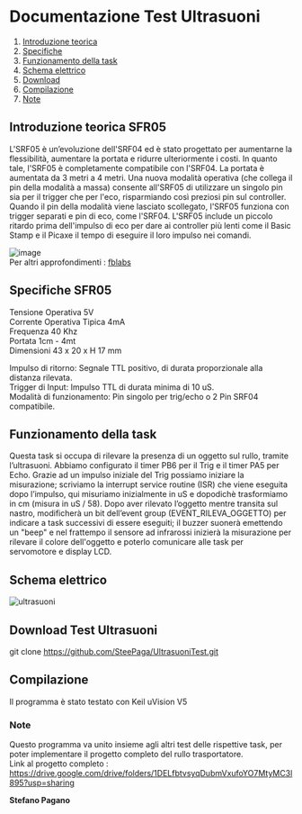 Documentazione Test Ultrasuoni 
=========

1. [Introduzione teorica](#Introduzione-teorica-SFR05)
2. [Specifiche](#Specifiche-SFR05)
3. [Funzionamento della task](#Funzionamento-della-task)
4. [Schema elettrico](#Schema-elettrico)
5. [Download](#Download-Test-Ultrasuoni)
6. [Compilazione](#Compilazione)
7. [Note](#Note)

Introduzione teorica SFR05
---------------------

L'SRF05 è un’evoluzione dell'SRF04 ed è stato progettato per aumentarne la flessibilità, aumentare la portata e ridurre ulteriormente i costi. In quanto tale, l'SRF05 è completamente compatibile con l'SRF04. La portata è aumentata da 3 metri a 4 metri. Una nuova modalità operativa (che collega il pin della modalità a massa) consente all'SRF05 di utilizzare un singolo pin sia per il trigger che per l'eco, risparmiando così preziosi pin sul controller. Quando il pin della modalità viene lasciato scollegato, l'SRF05 funziona con trigger separati e pin di eco, come l'SRF04. L'SRF05 include un piccolo ritardo prima dell'impulso di eco per dare ai controller più lenti come il Basic Stamp e il Picaxe il tempo di eseguire il loro impulso nei comandi.

![image](https://user-images.githubusercontent.com/97526576/154640828-0f4533c5-5116-4888-8693-2733be6a6fb4.png) <br>
Per altri approfondimenti : [fblabs](https://docs.google.com/presentation/d/1ncb6Ci0HxQNQlsVwNXdWsPh6nSv_9QuoiDdvp6g8AaI/edit#slide=id.p)


Specifiche SFR05
---------------------

Tensione Operativa           5V <br>
Corrente Operativa Tipica    4mA <br>
Frequenza                    40 Khz <br>
Portata                      1cm - 4mt <br>
Dimensioni                   43 x 20 x H 17 mm <br>

Impulso di ritorno: Segnale TTL positivo, di durata proporzionale alla distanza rilevata. <br>
Trigger di Input: Impulso TTL di durata minima di 10 uS. <br>
Modalità di funzionamento: Pin singolo per trig/echo o 2 Pin SRF04 compatibile. <br>


Funzionamento della task
---------------------

Questa task si occupa di rilevare la presenza di un oggetto sul rullo, tramite l’ultrasuoni. Abbiamo configurato il timer PB6 per il Trig e il timer PA5 per Echo. Grazie ad un impulso iniziale del Trig possiamo iniziare la misurazione; scriviamo la interrupt service routine (ISR) che viene eseguita dopo l’impulso, qui misuriamo inizialmente in uS e dopodichè trasformiamo in cm (misura in uS / 58). 
Dopo aver rilevato l’oggetto mentre transita sul nastro, modificherà un bit dell’event group (EVENT_RILEVA_OGGETTO) per indicare a task successivi di essere eseguiti; il buzzer suonerà emettendo un "beep" e nel frattempo il sensore ad infrarossi inizierà la misurazione per rilevare il colore dell'oggetto e poterlo comunicare alle task per servomotore e display LCD.

Schema elettrico
---------------------

![ultrasuoni](https://user-images.githubusercontent.com/97526576/154546792-01854a83-a27f-4cdd-9cee-2ec075bfbca7.PNG)


Download Test Ultrasuoni
---------------------

git clone https://github.com/SteePaga/UltrasuoniTest.git

Compilazione
--------------------

Il programma è stato testato con Keil uVision V5

### Note
Questo programma va unito insieme agli altri test delle rispettive task, per poter implementare il progetto completo del rullo trasportatore. <br>
Link al progetto completo : https://drive.google.com/drive/folders/1DELfbtvsyqDubmVxufoYO7MtyMC3l895?usp=sharing

**Stefano Pagano**
